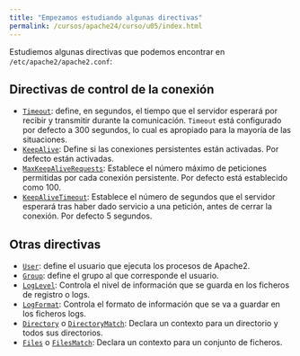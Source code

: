 ```yaml
---
title: "Empezamos estudiando algunas directivas"
permalink: /cursos/apache24/curso/u05/index.html
---
```


Estudiemos algunas directivas que podemos encontrar en `/etc/apache2/apache2.conf`:

## Directivas de control de la conexión

* [`Timeout`](http://httpd.apache.org/docs/2.4/mod/core.html#timeout): define, en segundos, el tiempo que el servidor esperará por recibir y transmitir durante la comunicación. `Timeout` está configurado por defecto a 300 segundos, lo cual es apropiado para la mayoría de las situaciones. 
* [`KeepAlive`](http://httpd.apache.org/docs/2.4/mod/core.html#keepalive): Define si las conexiones persistentes están activadas. Por defecto están activadas.
* [`MaxKeepAliveRequests`](http://httpd.apache.org/docs/2.4/mod/core.html#maxkeepaliverequests): Establece el número máximo de peticiones permitidas por cada conexión persistente. Por defecto está establecido como 100.
* [`KeepAliveTimeout`](http://httpd.apache.org/docs/2.4/mod/core.html#keepalivetimeout): Establece el número de segundos que el servidor esperará tras haber dado servicio a una petición, antes de cerrar la conexión. Por defecto 5 segundos.

## Otras directivas

* [`User`](http://httpd.apache.org/docs/2.4/mod/mpm_common.html#user): define el usuario que ejecuta los procesos de Apache2.
* [`Group`](http://httpd.apache.org/docs/2.4/mod/mpm_common.html#group): define el grupo al que corresponde el usuario.
* [`LogLevel`](http://httpd.apache.org/docs/2.4/mod/core.html#loglevel): Controla el nivel de información que se guarda en los ficheros de registro o logs.
* [`LogFormat`](http://httpd.apache.org/docs/2.4/mod/mod_log_config.html#logformat): Controla el formato de información que se va a guardar en los ficheros logs.
* [`Directory`](http://httpd.apache.org/docs/2.4/mod/core.html#directory) o [`DirectoryMatch`](http://httpd.apache.org/docs/2.4/mod/core.html#directorymatch): Declara un contexto para un directorio y todos sus directorios.
* [`Files`](http://httpd.apache.org/docs/2.4/mod/core.html#files) o [`FilesMatch`](http://httpd.apache.org/docs/2.4/mod/core.html#filesmatch): Declara un contexto para un conjunto de ficheros.